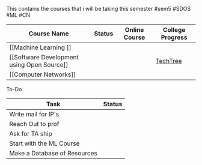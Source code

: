 
This contains the courses that i will be taking this semester
#sem5 #SDOS #ML #CN 

| Course Name                            | Status | Online Course | College Progress | 
| -------------------------------------- | ------ | ------------- | ---------------- |
| [[Machine Learning ]]                    |        |               |                  |
| [[Software Development using Open Source]] |        |               |       [TechTree](http://techtree.iiitd.edu.in/viewDescription/filename?=CSE583)           |
| [[Computer Networks]]                      |        |               |                  |

To-Do 

| Task                         | Status |
| ---------------------------- | ------ |
| Write mail for IP's          |        |
| Reach Out to prof            |        |
| Ask for TA ship              |        |
| Start with the ML Course     |        |
| Make a Database of Resources |        | 
